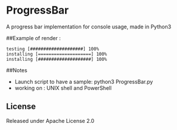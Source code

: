 # ProgressBar
A progress bar implementation for console usage, made in Python3

##Example of render :

    testing [####################] 100%
    installing [====================] 100%
    installing [####################] 100%

##Notes

- Launch script to have a sample: python3 ProgressBar.py
- working on : UNIX shell and PowerShell

## License

Released under Apache License 2.0